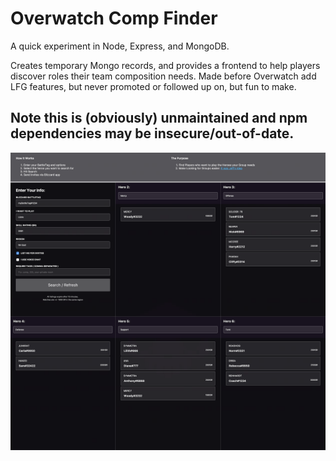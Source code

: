 # Overwatch Comp Finder

A quick experiment in Node, Express, and MongoDB.

Creates temporary Mongo records, and provides a frontend to help players discover roles their team composition needs. Made before Overwatch add LFG features, but never promoted or followed up on, but fun to make.

## Note this is (obviously) unmaintained and npm dependencies may be insecure/out-of-date.

![Screenshot](screen.png?raw=true "OW Comp Finder Screenshot")
